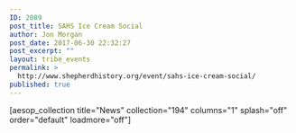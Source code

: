 ```yaml
---
ID: 2089
post_title: SAHS Ice Cream Social
author: Jon Morgan
post_date: 2017-06-30 22:32:27
post_excerpt: ""
layout: tribe_events
permalink: >
  http://www.shepherdhistory.org/event/sahs-ice-cream-social/
published: true
---
```

[aesop_collection title="News" collection="194" columns="1" splash="off" order="default" loadmore="off"]